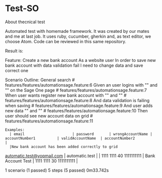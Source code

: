 # Test-SO
About thecnical test

Automated test with homemade framework. It was created by our mates and me at last job. It uses ruby, cucumber, gherkin and, as text editor, we choose Atom.
Code can be reviewed in this same repository. 

Result is: 


Feature: Create a new bank account
  As a website user
  In order to save new bank account with data validation fail
  I need to change data and save correct one

  Scenario Outline: General search                                                             # features/features/automationsage.feature:6
    Given an user logins with "<email>" and "<password>" on the Sage One page                  # features/features/automationsage.feature:7
    When user wants register new bank account with "<wrongAccountName>" and "<accountNumber1>" # features/features/automationsage.feature:8
    And data validation is failing when saving                                                 # features/features/automationsage.feature:9
    And user adds new data "<validAccountName>" and "<accountNumber2>"                         # features/features/automationsage.feature:10
    Then user should see new account data on grid                                              # features/features/automationsage.feature:11

    Examples: 
      | email                      | password       | wrongAccountName | accountNumber1          | validAccountName  | accountNumber2          |
      |New bank account has been added correctly to grid
 automatic.test@yopmail.com | automatic.test |                  | 1111 1111 40 1111111111 | Bank Account Test | 1111 1111 30 1111111111 |

1 scenario (1 passed)
5 steps (5 passed)
0m33.742s
